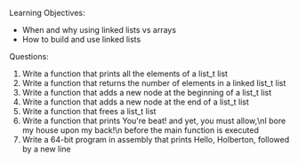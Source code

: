Learning Objectives:

- When and why using linked lists vs arrays
- How to build and use linked lists

Questions:

1. Write a function that prints all the elements of a list_t list
2. Write a function that returns the number of elements in a linked list_t list
3. Write a function that adds a new node at the beginning of a list_t list
4. Write a function that adds a new node at the end of a list_t list
5. Write a function that frees a list_t list
6. Write a function that prints You're beat! and yet, you must allow,\nI bore my house upon my back!\n before the main function is executed
7. Write a 64-bit program in assembly that prints Hello, Holberton, followed by a new line

